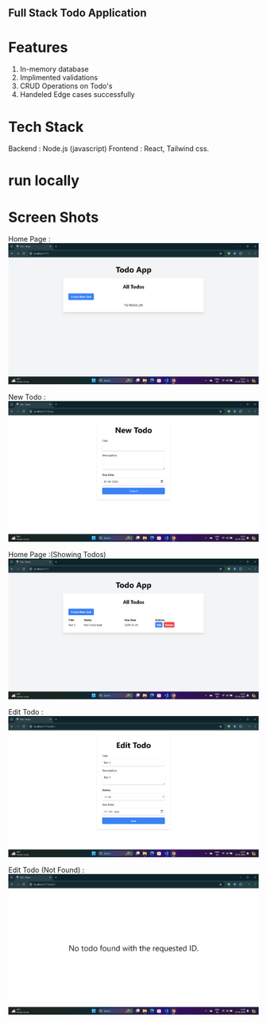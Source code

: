 ## Full Stack Todo Application

# Features

1. In-memory database
2. Implimented validations
3. CRUD Operations on Todo's
4. Handeled Edge cases successfully

# Tech Stack 
Backend : Node.js (javascript)
Frontend : React, Tailwind css.

# run locally 


# Screen Shots

Home Page :
![alt text](<Screenshot 2024-05-25 115716.png>)

New Todo :
![alt text](<Screenshot 2024-05-25 115730.png>)

Home Page :(Showing Todos)
![alt text](<Screenshot 2024-05-25 115750.png>)

Edit Todo :
![alt text](<Screenshot 2024-05-25 115801.png>)

Edit Todo (Not Found) :
![alt text](<Screenshot 2024-05-25 115819.png>)
